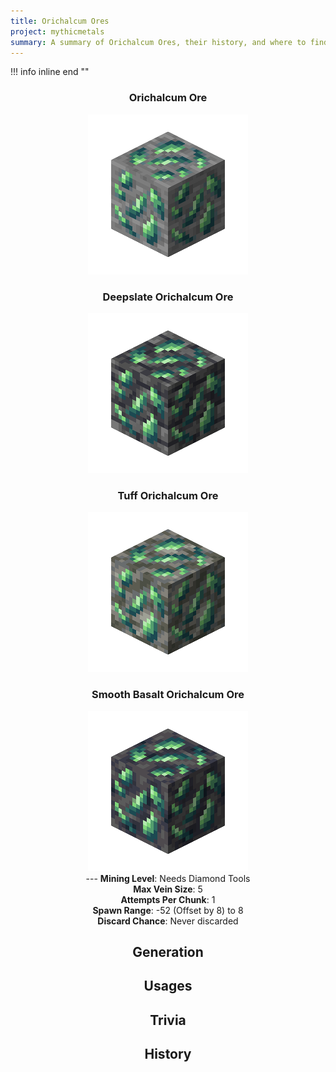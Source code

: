 ```yaml
---
title: Orichalcum Ores
project: mythicmetals
summary: A summary of Orichalcum Ores, their history, and where to find them.
---
```


!!! info inline end ""
    <center class=tooltip>
    <h3>**Orichalcum Ore**</h3>
    ![WRITE ALT TEXT HERE](../../assets/mythicmetals/orichalcum_ore.png)<br>
    <h3>**Deepslate Orichalcum Ore**</h3>
    ![WRITE ALT TEXT HERE](../../assets/mythicmetals/deepslate_orichalcum_ore.png)<br>
    <h3>**Tuff Orichalcum Ore**</h3>
    ![WRITE ALT TEXT HERE](../../assets/mythicmetals/tuff_orichalcum_ore.png)<br>
    <h3>**Smooth Basalt Orichalcum Ore**</h3>
    ![WRITE ALT TEXT HERE](../../assets/mythicmetals/smooth_basalt_orichalcum_ore.png)<br>
    ---
    **Mining Level**: Needs Diamond Tools<br>
    **Max Vein Size**: 5<br>
    **Attempts Per Chunk**: 1<br>
    **Spawn Range**: -52 (Offset by 8) to 8<br>
    **Discard Chance**: Never discarded<br>


## Generation

## Usages

## Trivia

## History
